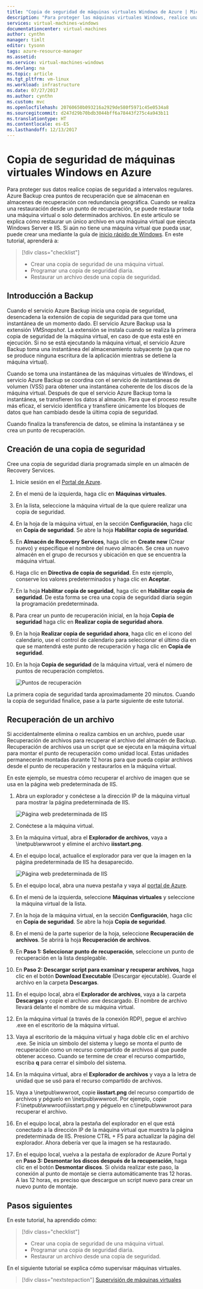 ```yaml
---
title: "Copia de seguridad de máquinas virtuales Windows de Azure | Microsoft Docs'"
description: "Para proteger las máquinas virtuales Windows, realice una copia de seguridad de ellas mediante Azure Backup."
services: virtual-machines-windows
documentationcenter: virtual-machines
author: cynthn
manager: timlt
editor: tysonn
tags: azure-resource-manager
ms.assetid: 
ms.service: virtual-machines-windows
ms.devlang: na
ms.topic: article
ms.tgt_pltfrm: vm-linux
ms.workload: infrastructure
ms.date: 07/27/2017
ms.author: cynthn
ms.custom: mvc
ms.openlocfilehash: 20760650b093216a2929de580f5971c45e0534a8
ms.sourcegitcommit: d247d29b70bdb3044bff6a78443f275c4a943b11
ms.translationtype: HT
ms.contentlocale: es-ES
ms.lasthandoff: 12/13/2017
---
```

# <a name="back-up-windows-virtual-machines-in-azure"></a>Copia de seguridad de máquinas virtuales Windows en Azure

Para proteger sus datos realice copias de seguridad a intervalos regulares. Azure Backup crea puntos de recuperación que se almacenan en almacenes de recuperación con redundancia geográfica. Cuando se realiza una restauración desde un punto de recuperación, se puede restaurar toda una máquina virtual o solo determinados archivos. En este artículo se explica cómo restaurar un único archivo en una máquina virtual que ejecuta Windows Server e IIS. Si aún no tiene una máquina virtual que pueda usar, puede crear una mediante la guía de [inicio rápido de Windows](quick-create-portal.md). En este tutorial, aprenderá a:

> [!div class="checklist"]
> * Crear una copia de seguridad de una máquina virtual.
> * Programar una copia de seguridad diaria.
> * Restaurar un archivo desde una copia de seguridad.




## <a name="backup-overview"></a>Introducción a Backup

Cuando el servicio Azure Backup inicia una copia de seguridad, desencadena la extensión de copia de seguridad para que tome una instantánea de un momento dado. El servicio Azure Backup usa la extensión _VMSnapshot_. La extensión se instala cuando se realiza la primera copia de seguridad de la máquina virtual, en caso de que esta esté en ejecución. Si no se está ejecutando la máquina virtual, el servicio Azure Backup toma una instantánea del almacenamiento subyacente (ya que no se produce ninguna escritura de la aplicación mientras se detiene la máquina virtual).

Cuando se toma una instantánea de las máquinas virtuales de Windows, el servicio Azure Backup se coordina con el servicio de instantáneas de volumen (VSS) para obtener una instantánea coherente de los discos de la máquina virtual. Después de que el servicio Azure Backup toma la instantánea, se transfieren los datos al almacén. Para que el proceso resulte más eficaz, el servicio identifica y transfiere únicamente los bloques de datos que han cambiado desde la última copia de seguridad.

Cuando finaliza la transferencia de datos, se elimina la instantánea y se crea un punto de recuperación.


## <a name="create-a-backup"></a>Creación de una copia de seguridad
Cree una copia de seguridad diaria programada simple en un almacén de Recovery Services. 

1. Inicie sesión en el [Portal de Azure](https://portal.azure.com/).
2. En el menú de la izquierda, haga clic en **Máquinas virtuales**. 
3. En la lista, seleccione la máquina virtual de la que quiere realizar una copia de seguridad.
4. En la hoja de la máquina virtual, en la sección **Configuración**, haga clic en **Copia de seguridad**. Se abre la hoja **Habilitar copia de seguridad**.
5. En **Almacén de Recovery Services**, haga clic en **Create new** (Crear nuevo) y especifique el nombre del nuevo almacén. Se crea un nuevo almacén en el grupo de recursos y ubicación en que se encuentra la máquina virtual.
6. Haga clic en **Directiva de copia de seguridad**. En este ejemplo, conserve los valores predeterminados y haga clic en **Aceptar**.
7. En la hoja **Habilitar copia de seguridad**, haga clic en **Habilitar copia de seguridad**. De esta forma se crea una copia de seguridad diaria según la programación predeterminada.
10. Para crear un punto de recuperación inicial, en la hoja **Copia de seguridad** haga clic en **Realizar copia de seguridad ahora**.
11. En la hoja **Realizar copia de seguridad ahora**, haga clic en el icono del calendario, use el control de calendario para seleccionar el último día en que se mantendrá este punto de recuperación y haga clic en **Copia de seguridad**.
12. En la hoja **Copia de seguridad** de la máquina virtual, verá el número de puntos de recuperación completos.

    ![Puntos de recuperación](./media/tutorial-backup-vms/backup-complete.png)
    
La primera copia de seguridad tarda aproximadamente 20 minutos. Cuando la copia de seguridad finalice, pase a la parte siguiente de este tutorial.

## <a name="recover-a-file"></a>Recuperación de un archivo

Si accidentalmente elimina o realiza cambios en un archivo, puede usar Recuperación de archivos para recuperar el archivo del almacén de Backup. Recuperación de archivos usa un script que se ejecuta en la máquina virtual para montar el punto de recuperación como unidad local. Estas unidades permanecerán montadas durante 12 horas para que pueda copiar archivos desde el punto de recuperación y restaurarlos en la máquina virtual.  

En este ejemplo, se muestra cómo recuperar el archivo de imagen que se usa en la página web predeterminada de IIS. 

1. Abra un explorador y conéctese a la dirección IP de la máquina virtual para mostrar la página predeterminada de IIS.

    ![Página web predeterminada de IIS](./media/tutorial-backup-vms/iis-working.png)

2. Conéctese a la máquina virtual.
3. En la máquina virtual, abra el **Explorador de archivos**, vaya a \inetpub\wwwroot y elimine el archivo **iisstart.png**.
4. En el equipo local, actualice el explorador para ver que la imagen en la página predeterminada de IIS ha desaparecido.

    ![Página web predeterminada de IIS](./media/tutorial-backup-vms/iis-broken.png)

5. En el equipo local, abra una nueva pestaña y vaya al [portal de Azure](https://portal.azure.com).
6. En el menú de la izquierda, seleccione **Máquinas virtuales** y seleccione la máquina virtual de la lista.
8. En la hoja de la máquina virtual, en la sección **Configuración**, haga clic en **Copia de seguridad**. Se abre la hoja **Copia de seguridad**. 
9. En el menú de la parte superior de la hoja, seleccione **Recuperación de archivos**. Se abrirá la hoja **Recuperación de archivos**.
10. En **Paso 1: Seleccionar punto de recuperación**, seleccione un punto de recuperación en la lista desplegable.
11. En **Paso 2: Descargar script para examinar y recuperar archivos**, haga clic en el botón **Download Executable** (Descargar ejecutable). Guarde el archivo en la carpeta **Descargas**.
12. En el equipo local, abra el **Explorador de archivos**, vaya a la carpeta **Descargas** y copie el archivo .exe descargado. El nombre de archivo llevará delante el nombre de su máquina virtual. 
13. En la máquina virtual (a través de la conexión RDP), pegue el archivo .exe en el escritorio de la máquina virtual. 
14. Vaya al escritorio de la máquina virtual y haga doble clic en el archivo .exe. Se inicia un símbolo del sistema y luego se monta el punto de recuperación como un recurso compartido de archivos al que puede obtener acceso. Cuando se termine de crear el recurso compartido, escriba **q** para cerrar el símbolo del sistema.
15. En la máquina virtual, abra el **Explorador de archivos** y vaya a la letra de unidad que se usó para el recurso compartido de archivos.
16. Vaya a \inetpub\wwwroot, copie **iisstart.png** del recurso compartido de archivos y péguelo en \inetpub\wwwroot. Por ejemplo, copie F:\inetpub\wwwroot\iisstart.png y péguelo en c:\inetpub\wwwroot para recuperar el archivo.
17. En el equipo local, abra la pestaña del explorador en el que está conectado a la dirección IP de la máquina virtual que muestra la página predeterminada de IIS. Presione CTRL + F5 para actualizar la página del explorador. Ahora debería ver que la imagen se ha restaurado.
18. En el equipo local, vuelva a la pestaña de explorador de Azure Portal y en **Paso 3: Desmontar los discos después de la recuperación**, haga clic en el botón **Desmontar discos**. Si olvida realizar este paso, la conexión al punto de montaje se cierra automáticamente tras 12 horas. A las 12 horas, es preciso que descargue un script nuevo para crear un nuevo punto de montaje.


## <a name="next-steps"></a>Pasos siguientes

En este tutorial, ha aprendido cómo:

> [!div class="checklist"]
> * Crear una copia de seguridad de una máquina virtual.
> * Programar una copia de seguridad diaria.
> * Restaurar un archivo desde una copia de seguridad.

En el siguiente tutorial se explica cómo supervisar máquinas virtuales.

> [!div class="nextstepaction"]
> [Supervisión de máquinas virtuales](tutorial-monitoring.md)









